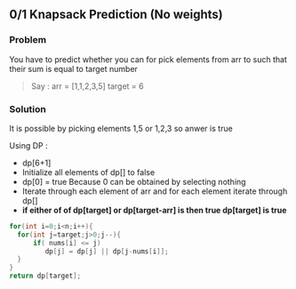 ## 0/1 Knapsack Prediction (No weights)
### Problem 
You have to predict whether you can for pick elements from arr to such that their sum is equal to target number

> Say : arr = [1,1,2,3,5]  target = 6

### Solution
It is possible by picking elements 1,5 or 1,2,3 so anwer is true

Using DP :

* dp[6+1]
* Initialize all elements of dp[] to false
* dp[0] = true Because 0 can be obtained by selecting nothing
* Iterate through each element of arr and for each element iterate through dp[]
* <b> if either of of dp[target] or dp[target-arr] is then true dp[target] is true </b>

```cpp
for(int i=0;i<n;i++){
  for(int j=target;j>0;j--){
      if( nums[i] <= j)
         dp[j] = dp[j] || dp[j-nums[i]];
  }
}
return dp[target];
```


        

